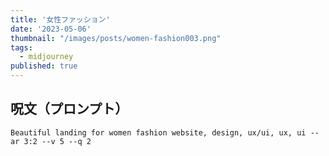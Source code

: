```yaml
---
title: '女性ファッション'
date: '2023-05-06'
thumbnail: "/images/posts/women-fashion003.png"
tags:
  - midjourney
published: true
---
```


## 呪文（プロンプト）
```
Beautiful landing for women fashion website, design, ux/ui, ux, ui --ar 3:2 --v 5 --q 2
```